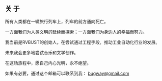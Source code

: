 ## 关 于

所有人类都在一辆旅行列车上，列车的前方通向死亡。

一方面我们为人类文明的延续而探索；一方面我们为身边人的幸福而努力。

我当前是RVBUST的创始人，在尝试通过工程手段，推动工业自动化行业的发展。

未来我会更多地尝试音乐和文学创作。

在这场旅程中，愿自己内心光明，永不绝望。


如果有必要，通过这个邮箱可以联系到我： bugway@gmail.com